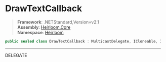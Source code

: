 # DrawTextCallback

> **Framework**: .NETStandard,Version=v2.1  
> **Assembly**: [Heirloom.Core][0]  
> **Namespace**: [Heirloom][0]  

```cs
public sealed class DrawTextCallback : MulticastDelegate, ICloneable, ISerializable
```

--------------------------------------------------------------------------------

DELEGATE

[0]: ../Heirloom.Core.md
